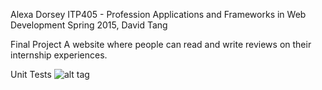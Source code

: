 Alexa Dorsey
ITP405 - Profession Applications and Frameworks in Web Development
Spring 2015, David Tang

Final Project
A website where people can read and write reviews on their internship experiences.

Unit Tests
![alt tag](https://travis-ci.org/alexadorsey/itp405-spring2015-final-project.svg?branch=master)